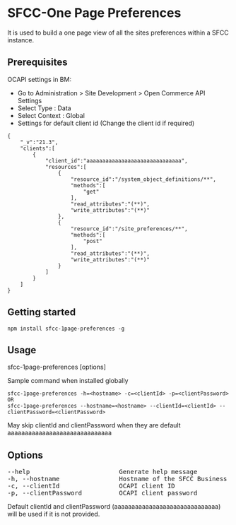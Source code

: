# SFCC-One Page Preferences

It is used to build a one page view of all the sites preferences within a SFCC instance.

## Prerequisites

OCAPI settings in BM:
- Go to Administration > Site Development > Open Commerce API Settings
- Select Type : Data
- Select Context : Global
- Settings for default client id (Change the client id if required)
```
{
	"_v":"21.3",
	"clients":[
		{
			"client_id":"aaaaaaaaaaaaaaaaaaaaaaaaaaaaaa",
			"resources":[
				{
					"resource_id":"/system_object_definitions/**",
					"methods":[
						"get"
					],
					"read_attributes":"(**)",
					"write_attributes":"(**)"
				},
				{
					"resource_id":"/site_preferences/**",
					"methods":[
						"post"
					],
					"read_attributes":"(**)",
					"write_attributes":"(**)"
				}
			]
		}
	]
}
```

## Getting started
```
npm install sfcc-1page-preferences -g
```

## Usage
sfcc-1page-preferences [options]

Sample command when installed globally
```
sfcc-1page-preferences -h=<hostname> -c=<clientId> -p=<clientPassword>
OR
sfcc-1page-preferences --hostname=<hostname> --clientId=<clientId> --clientPassword=<clientPassword>
```
May skip clientId and clientPassword when they are default aaaaaaaaaaaaaaaaaaaaaaaaaaaaaa

## Options
<pre>
--help                        Generate help message
-h, --hostname                Hostname of the SFCC Business Manager instance
-c, --clientId                OCAPI client ID
-p, --clientPassword          OCAPI client password
</pre>
Default clientId and clientPassword (aaaaaaaaaaaaaaaaaaaaaaaaaaaaaa) will be used if it is not provided.